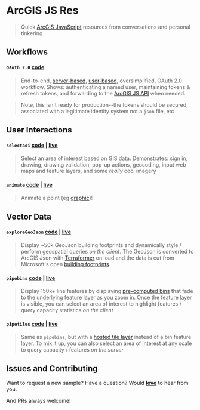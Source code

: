 # ArcGIS JS Res

> Quick [ArcGIS JavaScript](https://developers.arcgis.com/javascript/) resources from conversations and personal tinkering

## Workflows

#### `OAuth 2.0` [code](/oauth)

> End-to-end, [server-based](https://developers.arcgis.com/documentation/core-concepts/security-and-authentication/server-based-user-logins/), [user-based](https://developers.arcgis.com/documentation/core-concepts/security-and-authentication/signing-in-arcgis-online-users/), oversimplified, OAuth 2.0 workflow. Shows: authenticating a named user, maintaining tokens & refresh tokens, and forwarding to the [ArcGIS JS API](https://developers.arcgis.com/javascript/) when needed.

> Note, this isn't ready for production--the tokens should be secured, associated with a legitimate identity system not a `json` file, etc

## User Interactions

#### `selectaoi` [code](/selectaoi.html) | [live](https://mpayson.github.io/arcgis-js-resources/selectaoi.html)

> Select an area of interest based on GIS data. Demonstrates: sign in, drawing, drawing validation, pop-up actions, geocoding, input web maps and feature layers, and some _really_ cool imagery

#### `animate` [code](/animate.html) | [live](https://mpayson.github.io/arcgis-js-resources/animate.html)

> Animate a point (eg [graphic](https://developers.arcgis.com/javascript/latest/api-reference/esri-Graphic.html))!

## Vector Data

#### `exploreGeoJson` [code](/exploreGeoJson.html) | [live](https://mpayson.github.io/arcgis-js-resources/exploreGeoJson.html)

> Display ~50k GeoJson building footprints and dynamically style / perform geospatial queries _on the client_. The GeoJson is converted to ArcGIS Json with [Terraformer](http://terraformer.io/arcgis-parser/) on load and the data is cut from Microsoft's open [building footprints](https://github.com/Microsoft/USBuildingFootprints)

#### `pipebins` [code](/pipebins.html) | [live](https://mpayson.github.io/arcgis-js-resources/pipebins.html)

> Display 150k+ line features by displaying [pre-computed bins](https://doc.arcgis.com/en/arcgis-online/analyze/summarize-within.htm) that fade to the underlying feature layer as you zoom in. Once the feature layer is visible, you can select an area of interest to highlight features / query capacity statistics _on the client_

#### `pipetiles` [code](/pipetiles.html) | [live](https://mpayson.github.io/arcgis-js-resources/pipetiles.html)

> Same as `pipebins`, but with a [hosted tile layer](https://doc.arcgis.com/en/arcgis-online/manage-data/publish-tiles-from-features.htm) instead of a bin feature layer. To mix it up, you can also select an area of interest at any scale to query capacity / features _on the server_

## Issues and Contributing

Want to request a new sample? Have a question? Would [__love__](https://github.com/mpayson/arcgis-js-res/issues) to hear from you.

And PRs always welcome!